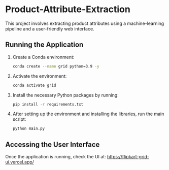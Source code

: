 # Product-Attribute-Extraction

This project involves extracting product attributes using a machine-learning pipeline and a user-friendly web interface. 

## Running the Application

1. Create a Conda environment:
   ```bash
   conda create --name grid python=3.9 -y
   ```
2. Activate the environment:
   ```bash
   conda activate grid
   ```
3. Install the necessary Python packages by running:
    ```bash
    pip install -r requirements.txt
    ```
4. After setting up the environment and installing the libraries, run the main script:
    ```bash
    python main.py
    ```

## Accessing the User Interface

Once the application is running, check the UI at:
https://flipkart-grid-ui.vercel.app/